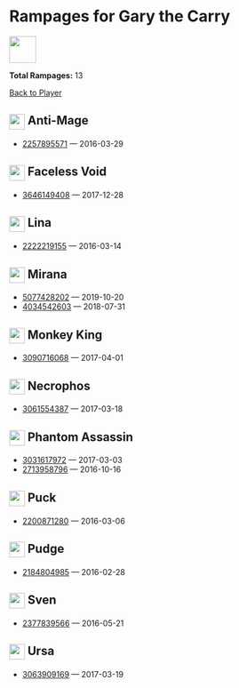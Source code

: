 # Rampages for Gary the Carry
<img src="https://avatars.steamstatic.com/23f8ee4662d83a5959ef06b8cf948d66955997cc_full.jpg" width="48" height="48"/>

**Total Rampages:** 13

[Back to Player](./README.md)

## <img src="https://cdn.cloudflare.steamstatic.com/apps/dota2/images/dota_react/heroes/unknown.png" width="28" style="vertical-align:middle"/> Anti-Mage

- [2257895571](https://www.opendota.com/matches/2257895571) — 2016-03-29

## <img src="https://cdn.cloudflare.steamstatic.com/apps/dota2/images/dota_react/heroes/unknown.png" width="28" style="vertical-align:middle"/> Faceless Void

- [3646149408](https://www.opendota.com/matches/3646149408) — 2017-12-28

## <img src="https://cdn.cloudflare.steamstatic.com/apps/dota2/images/dota_react/heroes/unknown.png" width="28" style="vertical-align:middle"/> Lina

- [2222219155](https://www.opendota.com/matches/2222219155) — 2016-03-14

## <img src="https://cdn.cloudflare.steamstatic.com/apps/dota2/images/dota_react/heroes/unknown.png" width="28" style="vertical-align:middle"/> Mirana

- [5077428202](https://www.opendota.com/matches/5077428202) — 2019-10-20
- [4034542603](https://www.opendota.com/matches/4034542603) — 2018-07-31

## <img src="https://cdn.cloudflare.steamstatic.com/apps/dota2/images/dota_react/heroes/unknown.png" width="28" style="vertical-align:middle"/> Monkey King

- [3090716068](https://www.opendota.com/matches/3090716068) — 2017-04-01

## <img src="https://cdn.cloudflare.steamstatic.com/apps/dota2/images/dota_react/heroes/unknown.png" width="28" style="vertical-align:middle"/> Necrophos

- [3061554387](https://www.opendota.com/matches/3061554387) — 2017-03-18

## <img src="https://cdn.cloudflare.steamstatic.com/apps/dota2/images/dota_react/heroes/unknown.png" width="28" style="vertical-align:middle"/> Phantom Assassin

- [3031617972](https://www.opendota.com/matches/3031617972) — 2017-03-03
- [2713958796](https://www.opendota.com/matches/2713958796) — 2016-10-16

## <img src="https://cdn.cloudflare.steamstatic.com/apps/dota2/images/dota_react/heroes/unknown.png" width="28" style="vertical-align:middle"/> Puck

- [2200871280](https://www.opendota.com/matches/2200871280) — 2016-03-06

## <img src="https://cdn.cloudflare.steamstatic.com/apps/dota2/images/dota_react/heroes/unknown.png" width="28" style="vertical-align:middle"/> Pudge

- [2184804985](https://www.opendota.com/matches/2184804985) — 2016-02-28

## <img src="https://cdn.cloudflare.steamstatic.com/apps/dota2/images/dota_react/heroes/unknown.png" width="28" style="vertical-align:middle"/> Sven

- [2377839566](https://www.opendota.com/matches/2377839566) — 2016-05-21

## <img src="https://cdn.cloudflare.steamstatic.com/apps/dota2/images/dota_react/heroes/unknown.png" width="28" style="vertical-align:middle"/> Ursa

- [3063909169](https://www.opendota.com/matches/3063909169) — 2017-03-19

